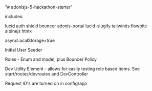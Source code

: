"# adonisjs-5-hackathon-starter" 


includes:

lucid
auth
shield
bouncer
adonis-portal
lucid-slugify
tailwinds
flowbite
alpinejs
htmx


asyncLocalStorage=true

Initial User Seeder

Roles - Enum and model, plus Bouncer Policy

Dev Utility Element - allows for easily testing role based items. See start/routes/devroutes and DevController

Request ID's are turned on in config/app
